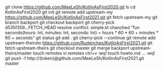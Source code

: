 git clone https://github.com/MeeLeSh/KotlinAsFirst2020.git
ls
cd KotlinAsFirst2020
git init
git remote add upstream-my https://github.com/MeeLeSh/KotlinAsFirst2021.git
git fetch upstream-my
git branch backport
git checkout backport
git cherry-pick d535f359...FETCH_HEAD
resolve conflict: simple.kt chanched 
"fun seconds(hours: Int, minutes: Int, seconds: Int) =
	hours * 60 * 60 + minutes * 60 + seconds"
git status 
git add .
git cherry-pick --continue
git remote add upstream-theirsto https://github.com/Rudenches/KotlinAsFirst2021.git
git fetch upstream-theirs
git checkout master
git merge backport upstream-theirs/master
touch remotes
vi remotes
ctrl+v
:wq!
touch howto.md
...
:wq!
git push -f http://{token}@github.com/MeeLeSh/KotlinAsFirst2021.git master
